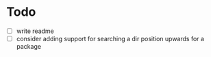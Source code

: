 # Todo

- [ ] write readme
- [ ] consider adding support for searching a dir position upwards for a package
